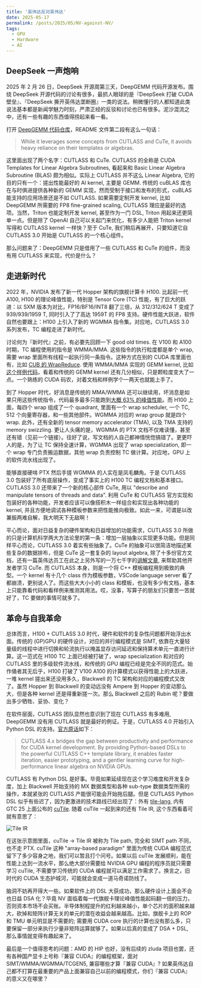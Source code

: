 ```yaml
---
title: '英伟达反对英伟达'
date: 2025-05-17
permalink: /posts/2025/05/NV-against-NV/
tags: 
  - GPU
  - Hardware
  - AI
---
```


## DeepSeek 一声炮响

2025 年 2 月 26 日，DeepSeek 开源周第三天，DeepGEMM 代码开源发布。围绕 DeepSeek 开源代码的讨论有很多，最抓人眼球的是『DeepSeek 打破 CUDA 壁垒』、『DeepSeek 撕开英伟达垄断圈』一类的说法。稍微懂行的人都知道此类说法基本都是新闻学魅力时刻，严肃正经的反驳和讨论也已有很多。泥沙混流之中，还有一些有趣的东西值得捞起来看一看。

打开 [DeepGEMM 代码仓库](https://github.com/deepseek-ai/DeepGEMM)，README 文件第二段有这么一句话：

> While it leverages some concepts from CUTLASS and CuTe, it avoids heavy reliance on their templates or algebras.

这里面出现了两个名字：CUTLASS 和 CuTe. CUTLASS 的全称是 CUDA Templates for Linear Algebra Subroutines, 看起来和 Basic Linear Algebra Subroutine (BLAS) 颇为相似。实际上 CUTLASS 并不这么 Linear Algebra, 它的目的只有一个：搓出性能最好的 AI kernel, 主要是 GEMM. 传统的 cuBLAS 库也在与时俱进提供各种新的 GEMM 实现，然而受制于接口和发布的形式，cuBLAS 能支持的应用场景还是不如 CUTLASS. 如果需要定制开发 kernel, 比如 DeepGEMM 所需要的 FP8 fine-grained scaling, CUTLASS 理应是最好的选项。当然，Triton 也能定制开发 kernel, 甚至作为一门 DSL, Triton 用起来还更简单一点。但是除了 OpenAI 自己可以关起门来优化，有多少人能把 Triton kernel 写得和 CUTLASS kernel 一样快？至于 CuTe, 我们稍后再展开，只要知道它自 CUTLASS 3.0 开始是 CUTLASS 的一个核心组件。

那么问题来了：DeepGEMM 只是借用了一些 CUTLASS 和 CuTe 的组件，而没有用 CUTLASS 来实现，代价是什么？

## 走进新时代

2022 年，NVIDIA 发布了新一代 Hopper 架构的旗舰计算卡 H100. 比起前一代 A100, H100 的理论峰值性能，特别是 Tensor Core (TC) 性能，有了巨大的跃进：以 SXM 版本为对比，FP16/BF16/INT8 翻了三倍，从 312/312/624 T 变成了 939/939/1959 T, 同时引入了了高达 1959T 的 FP8 支持。硬件性能大跃进，软件自然也要跟上：H100 上引入了新的 WGMMA 指令集。对应地，CUTLASS 3.0 系列发布，TC 编程走进了新时代。

讨论何为『新时代』之前，有必要先回顾一下 good old times. 在 V100 和 A100 时期，TC 编程使用的指令是 WMMA/MMA. 这些指令的执行粒度都是单个 wrap, 需要 wrap 里面所有线程一起执行同一条指令。这种方式在别的 CUDA 库里面也有，比如 [CUB 的 WrapReduce](https://nvidia.github.io/cccl/cub/api/classcub_1_1WarpReduce.html). 使用 WMMA/MMA 实现的 GEMM kernel, 比如[这个样例代码](https://github.com/wzsh/wmma_tensorcore_sample/blob/master/matrix_wmma/matrix_wmma/main.cu)，看着和传统的 GEMM kernel 还有几分相似，只是颗粒度变大了一点。一个熟练的 CUDA 码农，对着文档和样例学个一两天也就能上手了。

到了 Hopper 时代，好消息是传统的 MMA/WMMA 还可以继续用，坏消息是如果只用这些传统指令，代码最多最多只能跑到[大概 63% 的峰值性能](https://hazyresearch.stanford.edu/blog/2024-05-12-tk)。而 H100 上面，每四个 wrap 组成了一个 quadrant, 里面有一个 wrap scheduler, 一个 TC, 512 个向量寄存器，和一些其他部件。WGMMA 对应的 wrap group 就是四个 wrap. 此外，还有全新的 tensor memory accelerator (TMA), 以及 TMA 支持的 memory swizzling. 更让人头痛的是，WGMMA 的 PTX 文档不仅难读懂，甚至还有错（见前一个链接）。往好了说，写文档的人自己都神情恍惚搞错了。更更吓人的是，为了让 TC 保持全速计算，WGMMA 出现了 wrap specialization, 即一个 wrap 专门负责搬运数据，其他 wrap 负责控制 TC 做计算。对应地，GPU 上的软件流水线出现了。

能够直接硬啃 PTX 然后手搓 WGMMA 的人实在是凤毛麟角。于是 CUTLASS 3.0 包装好了所有底层操作，变成了事实上的 H100 TC 编程文档和基本接口。CUTLASS 3.0 还带来了一个新的核心部件 CuTe, 用以 "describe and manipulate tensors of threads and data". 利用 CuTe 和 CUTLASS 官方实现和包装好的各种功能，开发者应该可以像搭积木一样组合和实现出各种功能的 kernel, 并且方便地调试各种模板参数来把性能推向极致。如此一来，可谓是以改兼振两难自解，我大明天下无敌啊！

平心而论，面对日益复杂的硬件架构和日益增加的功能需求，CUTLASS 3.0 所做的只是计算机科学两大方法论里的第一条：增加一层抽象以实现更多功能。但是同样平心而论，CUTLASS 3.0 着实有些抽象了。CuTe 的抽象可以很简洁地描述某些复杂的数据排布，但是 CuTe 这一套复杂的 layout algebra, 除了十多份官方文档，还有一篇英伟达员工在此之上另外写的一万七千字的[讲解文章](https://leimao.github.io/article/CuTe-Layout-Algebra/), 来帮助其他开发者学习 CuTe. 而 CUTLASS 本身，则是一个将 C++ 模板编程用到极致的典型。一个 kernel 有十几个 class 作为模板参数，VSCode language server 看了都崩溃，更别说人了。而这些大大小小的 class 和模板，也没有多少有文档，基本上只能靠看代码和看样例来推测其用法。哎，没事，写算子的朋友们只要苦一苦就好了，TC 要做的事情可就多了。

## 革命与自我革命

总体而言，H100 + CUTLASS 3.0 时代，硬件和软件的复杂性问题都开始浮出水面。传统的 (GP)GPU 的硬件设计，对应的并行编程模式是 SIMT, 依靠在大量轻量级的线程中进行切换和轮流执行以掩盖显存访问延迟和保持算术单元一直进行计算。这一范式在 H100 TC 上面已经被打破了，wrap specialization 和对应的 CUTLASS 里的多级软件流水线，和传统的 GPU 编程已经是完全不同的范式。始作俑者其无后乎，H100 打破了 V100 A100 的计算模式以获得性能上的大跃进，一堆 kernel 搓出来还没用多久，Blackwell 的 TC 架构和对应的编程模式又改了。虽然 Hopper 到 Blackwell 的变动远没有 Ampere 到 Hopper 的变动那么大，但是各种 kernel 还是得重新搓一次。那么 Blackwell 之后的 Rubin 呢？要做出多少牺牲、妥协、变化？

在软件层面，CUTLASS 团队显然也意识到了现在 CUTLASS 有多难用, DeepGEMM 没有用 CUTLASS 就是最好的例证。于是，CUTLASS 4.0 开始引入 Python DSL 的支持。[官方原话](https://docs.nvidia.com/cutlass/media/docs/pythonDSL/overview.html)如下：

> CUTLASS 4.x bridges the gap between productivity and performance for CUDA kernel development. By providing Python-based DSLs to the powerful CUTLASS C++ template library, it enables faster iteration, easier prototyping, and a gentler learning curve for high-performance linear algebra on NVIDIA GPUs.

CUTLASS 有 Python DSL 是好事。毕竟如果延续现在这个学习难度和开发复杂度，加上 Blackwell 开始支持的 MX 数据类型和各种 sub-type 数据类型所需的操作，本就紧张的 CUTLASS 产能很可能会开始拖后腿。但是 CUTLASS Python DSL 似乎有些迟了，因为更激进的技术路线已经出现了：外有 [tile-lang](https://github.com/tile-ai/tilelang), 内有 GTC 25 上面公布的 [cuTile](https://www.linkedin.com/posts/brycelelbach_we-just-announced-cutile-a-tile-programming-activity-7308545706242306048-Lp_j/). 随着 cuTile 一起到来的还有 Tile IR, 这个东西看着可就有意思了：

![Tile IR](http://enigmahuang.github.io/files/NV-against-NV/TileIR.jpg)

在这张示意图里面，cuTile -> Tile IR 被称为 Tile path, 完全和 SIMT path 不同，也不走 PTX. cuTile 这种 "array-based paradigm" 里面为传统 CUDA 编程范式留下了多少容身之地，我们可以暂且打个问号。如果以后 cuTile 发展顺利，能在性能上达到一流水平，那么绝大部分需要给 NVIDIA GPU 编程的程序员就只需要学习 cuTile, 不需要学习传统的 CUDA 编程就可以满足工作需求了。换言之，旧时代的 CUDA 生态护城河，可能就会变成一道马奇诺防线了。

脑洞不妨再开得大一些。如果软件上的 DSL 大获成功，那么硬件设计上面会不会也日益 DSA 化？毕竟 NV 面临着每一代旗舰卡理论峰值性能起码翻一倍的压力，否则资本市场不会买账。半导体制程提升的红利越来越小，单个芯片的面积越来越大，砍掉和矩阵计算无关的单元的潜在收益会越来越高。比如，旗舰卡上的 ROP 和 TMU 单元明显是不需要的; 需要用 CUDA core 执行的计算也没有那么多，只要保留一部分来执行少量非矩阵运算就够了。如果以后真的变成了 DSA + DSL, 那么事情就变得有趣起来了。

最后是一个值得思考的问题：AMD 的 HIP 也好，没有后续的 zluda 项目也罢，还有各种国产显卡上号称『兼容 CUDA』的编程框架，面对 SIMT/WMMA/WGMMA/TCGEN5, 兼容哪些才算『兼容 CUDA』? 如果英伟达自己都不打算在最重要的产品上面兼容自己以前的编程模式，你们『兼容 CUDA』的意义又在哪里？
